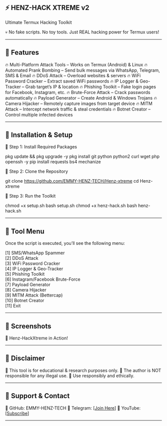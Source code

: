 
## ⚡ HENZ-HACK XTREME v2
Ultimate Termux Hacking Toolkit


💀 No fake scripts. No toy tools. Just REAL hacking power for Termux users!


---

## 📌 Features

🔥 Multi-Platform Attack Tools – Works on Termux (Android) & Linux
🔥 Automated Prank Bombing – Send bulk messages via WhatsApp, Telegram, SMS & Email
🔥 DDoS Attack – Overload websites & servers
🔥 WiFi Password Cracker – Extract saved WiFi passwords
🔥 IP Logger & Geo-Tracker – Grab target’s IP & location
🔥 Phishing Toolkit – Fake login pages for Facebook, Instagram, etc.
🔥 Brute-Force Attack – Crack passwords automatically
🔥 Payload Generator – Create Android & Windows Trojans
🔥 Camera Hijacker – Remotely capture images from target device
🔥 MITM Attack – Intercept network traffic & steal credentials
🔥 Botnet Creator – Control multiple infected devices


---

## 🚀 Installation & Setup

📂 Step 1: Install Required Packages

pkg update && pkg upgrade -y
pkg install git python python2 curl wget php openssh -y
pip install requests bs4 mechanize

📂 Step 2: Clone the Repository

git clone https://github.com/EMMY-HENZ-TECH/Henz-xtreme
cd Henz-xtreme

📂 Step 3: Run the Toolkit

chmod +x setup.sh
bash setup.sh
chmod +x henz-hack.sh
bash henz-hack.sh


---

## 🎯 Tool Menu

Once the script is executed, you’ll see the following menu:

[1] SMS/WhatsApp Spammer  
[2] DDoS Attack  
[3] WiFi Password Cracker  
[4] IP Logger & Geo-Tracker  
[5] Phishing Toolkit  
[6] Instagram/Facebook Brute-Force  
[7] Payload Generator  
[8] Camera Hijacker  
[9] MITM Attack (Bettercap)  
[10] Botnet Creator  
[11] Exit


---

## 📸 Screenshots

🔹 Henz-HackXtreme in Action!



---

## 🚨 Disclaimer

📌 This tool is for educational & research purposes only.
📌 The author is NOT responsible for any illegal use.
📌 Use responsibly and ethically.


---

## 📢 Support & Contact

🔹 GitHub: EMMY-HENZ-TECH
🔹 Telegram: [[Join Here](https://t.me/EMMYHENZTECHINFO)]
🔹 YouTube: [[Subscribe](https://youtube.com/@EMMYHENZTECHINFO)]


---
